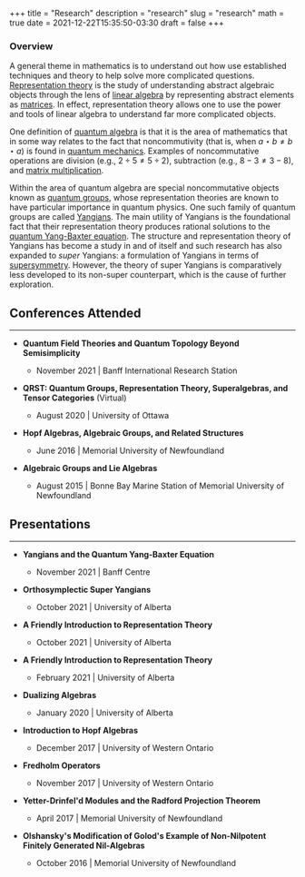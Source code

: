 +++
title = "Research"
description = "research"
slug = "research"
math = true
date = 2021-12-22T15:35:50-03:30
draft = false
+++

### Overview

A general theme in mathematics is to understand out how use established techniques and theory to help solve more complicated questions. [Representation theory](https://en.wikipedia.org/wiki/Representation_theory) is the study of understanding abstract algebraic objects through the lens of [linear algebra](https://en.wikipedia.org/wiki/Linear_algebra) by representing abstract elements as [matrices](https://en.wikipedia.org/wiki/Matrix_(mathematics)). In effect, representation theory allows one to use the power and tools of linear algebra to understand far more complicated objects.

One definition of [quantum algebra](https://en.wikipedia.org/wiki/Quantum_algebra) is that it is the area of mathematics that in some way relates to the fact that noncommutivity (that is, when $a \star b \neq b \star a$) is found in [quantum mechanics](https://en.wikipedia.org/wiki/Quantum_mechanics). Examples of noncommutative operations are division (e.g., $2 \div 5 \neq 5 \div 2$), subtraction (e.g., $8-3 \neq 3-8$), and [matrix multiplication](https://en.wikipedia.org/wiki/Matrix_multiplication).


Within the area of quantum algebra are special noncommutative objects known as [quantum groups](https://en.wikipedia.org/wiki/Quantum_group), whose representation theories are known to have particular importance in quantum physics. One such family of quantum groups are called [Yangians](https://en.wikipedia.org/wiki/Yangian). The main utility of Yangians is the foundational fact that their representation theory produces rational solutions to the [quantum Yang-Baxter equation](https://en.wikipedia.org/wiki/Yang–Baxter_equation). The structure and representation theory of Yangians has become a study in and of itself and such research has also expanded to *super* Yangians: a formulation of Yangians in terms of [supersymmetry](https://en.wikipedia.org/wiki/Supersymmetry). However, the theory of super Yangians is comparatively less developed to its non-super counterpart, which is the cause of further exploration.


<!-- ### In Detail

Given any finite-dimensional complex simple Lie algebra $\mathfrak{g}$, the Yangian $Y_{\hbar}(\mathfrak{g})$ is a unital associative $\mathbb{C}$-algebra depending on some ancillary parameter $\hbar$, which when specializing $\hbar$ to a certain complex number, becomes the universal enveloping algebra $\mathfrak{U}(\mathfrak{g}[z])$ of the polynomial current algebra $\mathfrak{g}[z]$. In short, the Yangian $Y_{\hbar}(\mathfrak{g})$ is a (Hopf) algebra deformation, or more accurately a homogeneous quantization, of $\mathfrak{U}(\mathfrak{g}[z])$.

Yangians are examples of affine quantum groups, meaning that they are (noncommutative and noncocommutative) pseudo-quasitriangular Hopf algebras. They were first formally introduced by V. Drinfel'd who named such in honour of the physicist C. N. Yang. However, these algebraic structures arose earlier in terms of their representations in mathematical physics within the context of [integrable quantum field theory](https://en.wikipedia.org/wiki/Quantum_inverse_scattering_method).

$R_{12}(u_{1},u_{2})R_{13}(u_{1},u_{3})R_{23}(u_{2},u_{3})=R_{23}(u_{2},u_{3})R_{13}(u_{1},u_{3})R_{12}(u_{1},u_{2})$ -->

## Conferences Attended
---

+ **Quantum Field Theories and Quantum Topology Beyond Semisimplicity**
  + November 2021 | Banff International Research Station

+ **QRST: Quantum Groups, Representation Theory, Superalgebras, and Tensor Categories** (Virtual)
  + August 2020 | University of Ottawa

+ **Hopf Algebras, Algebraic Groups, and Related Structures**
  + June 2016 | Memorial University of Newfoundland

+ **Algebraic Groups and Lie Algebras**
  + August 2015 | Bonne Bay Marine Station of Memorial University of Newfoundland

## Presentations
---

+ **Yangians and the Quantum Yang-Baxter Equation**
  + November 2021 | Banff Centre

+ **Orthosymplectic Super Yangians**
  + October 2021 | University of Alberta

+ **A Friendly Introduction to Representation Theory**
  + October 2021 | University of Alberta

+ **A Friendly Introduction to Representation Theory**
  + February 2021 | University of Alberta

+ **Dualizing Algebras**
  + January 2020 | University of Alberta

+ **Introduction to Hopf Algebras**
  + December 2017 | University of Western Ontario

+ **Fredholm Operators**
  + November 2017 | University of Western Ontario

+ **Yetter-Drinfel'd Modules and the Radford Projection Theorem**
  + April 2017 | Memorial University of Newfoundland

+ **Olshansky's Modification of Golod's Example of Non-Nilpotent Finitely Generated Nil-Algebras**
  + October 2016 | Memorial University of Newfoundland